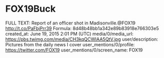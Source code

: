 # FOX19Buck

FULL TEXT: Report of an officer shot in Madisonville.@FOX19 http://t.co/PaFbjPrr39
Formula: 8d48b48bb1a342e89b83918e766303e5
created_at: June 19, 2015 2:01 PM (UTC)
media/0/media_url: https://pbs.twimg.com/media/CH3kqQCWIAA5QtV.jpg
user/description: Pictures from the daily news I cover
user_mentions/0/profile: https://twitter.com/FOX19
user_mentions/0/screen_name: FOX19